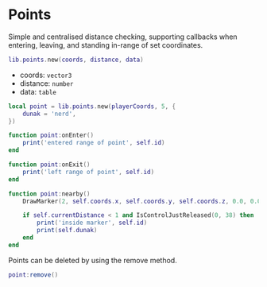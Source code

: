 # Points

Simple and centralised distance checking, supporting callbacks when entering, leaving, and standing in-range of set coordinates.

```lua
lib.points.new(coords, distance, data)
```

* coords: `vector3`
* distance: `number`
* data: `table`

```lua
local point = lib.points.new(playerCoords, 5, {
    dunak = 'nerd',
})

function point:onEnter()
    print('entered range of point', self.id)
end

function point:onExit()
    print('left range of point', self.id)
end

function point:nearby()
    DrawMarker(2, self.coords.x, self.coords.y, self.coords.z, 0.0, 0.0, 0.0, 0.0, 180.0, 0.0, 1.0, 1.0, 1.0, 200, 20, 20, 50, false, true, 2, nil, nil, false)

    if self.currentDistance < 1 and IsControlJustReleased(0, 38) then
        print('inside marker', self.id)
        print(self.dunak)
    end
end
```

Points can be deleted by using the remove method.

```lua
point:remove()
```
